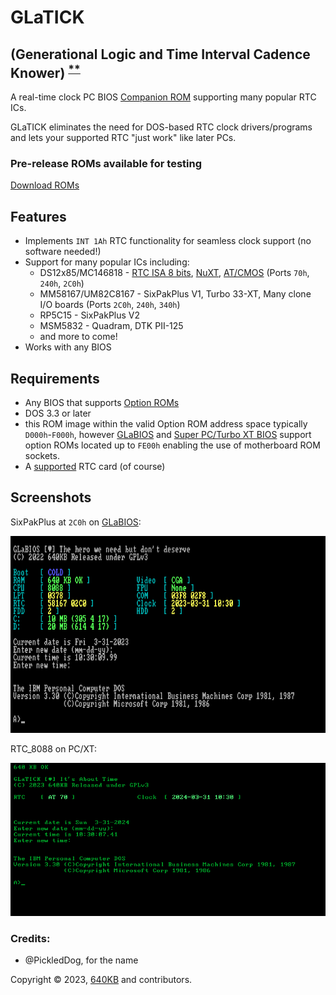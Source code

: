 # GLaTICK
## (Generational Logic and Time Interval Cadence Knower) <sup>[**](https://github.com/640-KB/GLaTICK#support)</sup> 
A real-time clock PC BIOS [Companion ROM](https://github.com/640-KB/GLaBIOS/wiki/Companion-ROMs) supporting many popular RTC ICs.

GLaTICK eliminates the need for DOS-based RTC clock drivers/programs and lets your supported RTC "just work" like later PCs.

### Pre-release ROMs available for testing

[Download ROMs](https://github.com/640-KB/GLaTICK/releases)

## Features

- Implements `INT 1Ah` RTC functionality for seamless clock support (no software needed!)
- Support for many popular ICs including:
  - DS12x85/MC146818 - [RTC ISA 8 bits](https://www.tindie.com/products/spark2k06/rtc-isa-8-bits-very-low-profile-2/?utm_source=glabios&utm_medium=link&utm_campaign=project_buynow), [NuXT](https://monotech.fwscart.com/NuXT_v20_-_MicroATX_Turbo_XT_-_10MHz_832K_XT-IDE_Multi-IO_SVGA/p6083514_19777986.aspx), [AT/CMOS](https://hackaday.io/project/168972-rtc-isa-8-bits-pcxt) (Ports `70h`, `240h`, `2C0h`)
  - MM58167/UM82C8167 - SixPakPlus V1, Turbo 33-XT, Many clone I/O boards (Ports `2C0h`, `240h`, `340h`)
  - RP5C15 - SixPakPlus V2
  - MSM5832 - Quadram, DTK PII-125
  - and more to come!
- Works with any BIOS

## Requirements

- Any BIOS that supports [Option ROMs](https://en.wikipedia.org/wiki/Option_ROM)
- DOS 3.3 or later
- this ROM image within the valid Option ROM address space typically `D000h`-`F000h`, however [GLaBIOS](https://github.com/640-KB/GLaTICK/releases) and [Super PC/Turbo XT BIOS](https://www.phatcode.net/downloads.php?id=101) support option ROMs located up to `FE00h` enabling the use of motherboard ROM sockets.
- A [supported](#features) RTC card (of course)

## Screenshots

SixPakPlus at `2C0h` on [GLaBIOS](https://github.com/640-KB/GLaBIOS):

![SixPakPlus GLaBIOS](https://github.com/640-KB/GLaTICK/blob/main/images/glatick_nc_gb_cga_2.png)

RTC_8088 on PC/XT:

![RTC_8088 XT](https://raw.githubusercontent.com/640-KB/GLaTICK/main/images/glatick_at_pc_mda_1.png)

### Credits:

- @PickledDog, for the name

Copyright &copy; 2023, [640KB](mailto:640kb@glabios.org) and contributors.
